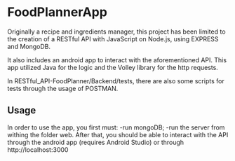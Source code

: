 # FoodPlannerApp
Originally a recipe and ingredients manager, this project has been limited to the creation of a RESTful API with JavaScript on Node.js, using EXPRESS and MongoDB. 

It also includes an android app to interact with the aforementioned API. This app utilized Java for the logic and the Volley library for the http requests.

In RESTful_API-FoodPlanner/Backend/tests, there are also some scripts for tests through the usage of POSTMAN.

## Usage
In order to use the app, you first must:
 -run mongoDB;
 -run the server from withing the folder web.
After that, you should be able to interact with the API through the android app (requires Android Studio) or through http://localhost:3000
